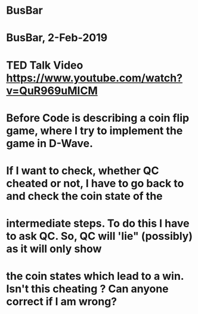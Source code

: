 # BusBar
# BusBar, 2-Feb-2019
# TED Talk Video https://www.youtube.com/watch?v=QuR969uMICM
# Before Code is describing a coin flip game, where I try to implement the game in D-Wave.

# If I want to check, whether QC cheated or not, I have to go back to and check the coin state of the
# intermediate steps. To do this I have to ask QC. So, QC will 'lie" (possibly) as it will only show
# the coin states which lead to a win. Isn't this cheating ? Can anyone correct if I am wrong?

